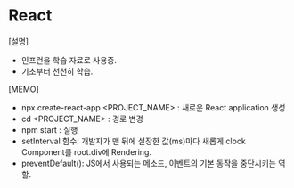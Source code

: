 # React

[설명]
- 인프런을 학습 자료로 사용중.
- 기초부터 천천히 학습.

[MEMO]
- npx create-react-app <PROJECT_NAME> : 새로운 React application 생성
- cd <PROJECT_NAME> : 경로 변경
- npm start : 실행
- setInterval 함수: 개발자가 맨 뒤에 설장한 값(ms)마다 새롭게 clock Component를 root.div에 Rendering.
- preventDefault(): JS에서 사용되는 메소드, 이벤트의 기본 동작을 중단시키는 역할.
